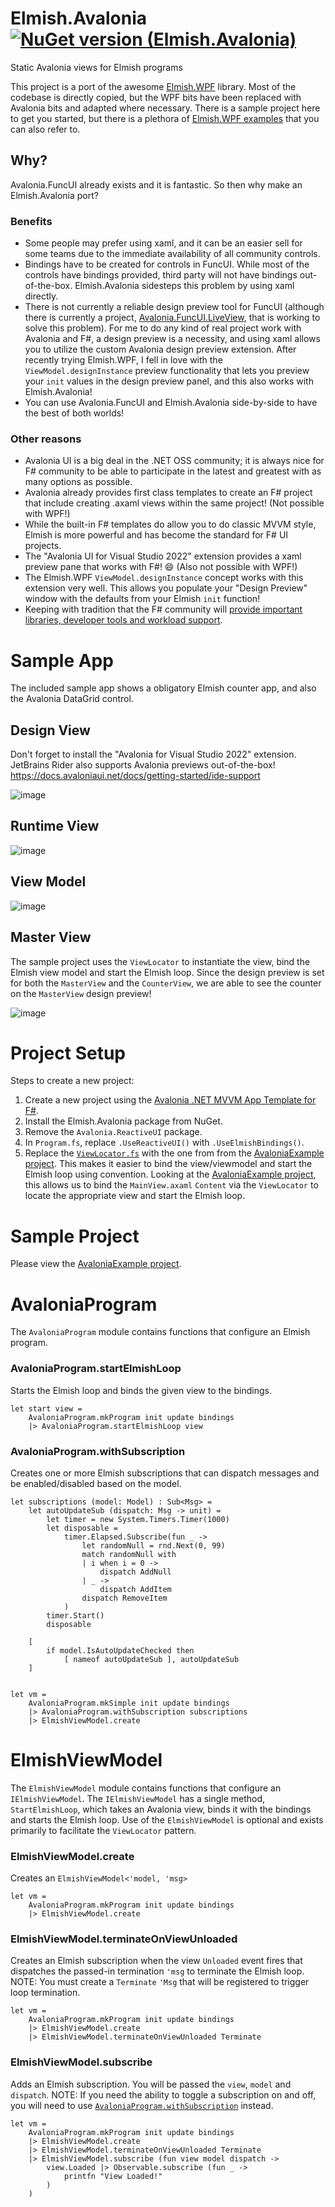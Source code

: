 # Elmish.Avalonia [![NuGet version (Elmish.Avalonia)](https://img.shields.io/nuget/v/Elmish.Avalonia.svg?style=flat-square)](https://www.nuget.org/packages/Elmish.Avalonia/)
Static Avalonia views for Elmish programs

This project is a port of the awesome [Elmish.WPF](https://github.com/elmish/Elmish.WPF) library.
Most of the codebase is directly copied, but the WPF bits have been replaced with Avalonia bits and adapted where necessary.
There is a sample project here to get you started, but there is a plethora of [Elmish.WPF examples](https://github.com/elmish/Elmish.WPF/tree/master/src/Samples) that you can also refer to.

## Why?
Avalonia.FuncUI already exists and it is fantastic. So then why make an Elmish.Avalonia port?

### Benefits
* Some people may prefer using xaml, and it can be an easier sell for some teams due to the immediate availability of all community controls.
* Bindings have to be created for controls in FuncUI. While most of the controls have bindings provided, third party will not have bindings out-of-the-box. Elmish.Avalonia sidesteps this problem by using xaml directly.
* There is not currently a reliable design preview tool for FuncUI (although there is currently a project, [Avalonia.FuncUI.LiveView](https://github.com/SilkyFowl/Avalonia.FuncUI.LiveView), that is working to solve this problem). For me to do any kind of real project work with Avalonia and F#, a design preview is a necessity, and using xaml allows you to utilize the custom Avalonia design preview extension. After recently trying Elmish.WPF, I fell in love with the `ViewModel.designInstance` preview functionality that lets you preview your `init` values in the design preview panel, and this also works with Elmish.Avalonia!
* You can use Avalonia.FuncUI and Elmish.Avalonia side-by-side to have the best of both worlds!

### Other reasons
* Avalonia UI is a big deal in the .NET OSS community; it is always nice for F# community to be able to participate in the latest and greatest with as many options as possible.
* Avalonia already provides first class templates to create an F# project that include creating .axaml views within the same project! (Not possible with WPF!)
* While the built-in F# templates do allow you to do classic MVVM style, Elmish is more powerful and has become the standard for F# UI projects.
* The "Avalonia UI for Visual Studio 2022" extension provides a xaml preview pane that works with F#! 😄 (Also not possible with WPF!)
* The Elmish.WPF `ViewModel.designInstance` concept works with this extension very well. This allows you populate your "Design Preview" window with the defaults from your Elmish `init` function!
* Keeping with tradition that the F# community will [provide important libraries, developer tools and workload support](https://learn.microsoft.com/en-us/dotnet/fsharp/strategy).

# Sample App
The included sample app shows a obligatory Elmish counter app, and also the Avalonia DataGrid control.

## Design View
Don't forget to install the "Avalonia for Visual Studio 2022" extension.
JetBrains Rider also supports Avalonia previews out-of-the-box!
https://docs.avaloniaui.net/docs/getting-started/ide-support

![image](https://user-images.githubusercontent.com/1030435/219173023-a47d5d9b-8926-4f9d-833b-1406661e1c82.png)

## Runtime View
![image](https://user-images.githubusercontent.com/1030435/219145003-b4168921-ddab-41bc-92ea-d3f432fbc844.png)

## View Model
![image](https://github.com/JordanMarr/Elmish.Avalonia/assets/1030435/975bc487-b5ff-4e10-a968-a249cd11488f)


## Master View
The sample project uses the `ViewLocator` to instantiate the view, bind the Elmish view model and start the Elmish loop.
Since the design preview is set for both the `MasterView` and the `CounterView`, we are able to see the counter on the `MasterView` design preview!

![image](https://user-images.githubusercontent.com/1030435/219421157-cfa2254c-a1aa-417c-9a8b-69a5bc4ef038.png)

# Project Setup

Steps to create a new project:

1) Create a new project using the [Avalonia .NET MVVM App Template for F#](https://github.com/AvaloniaUI/avalonia-dotnet-templates).
2) Install the Elmish.Avalonia package from NuGet.
3) Remove the `Avalonia.ReactiveUI` package.
4) In `Program.fs`, replace `.UseReactiveUI()` with `.UseElmishBindings()`.
5) Replace the [`ViewLocator.fs`](https://github.com/JordanMarr/Elmish.Avalonia/blob/main/src/Samples/AvaloniaExample/ViewLocator.fs) with the one from from the [AvaloniaExample project](https://github.com/JordanMarr/Elmish.Avalonia/tree/main/src/Samples/AvaloniaExample). This makes it easier to bind the view/viewmodel and start the Elmish loop using convention.
   Looking at the [AvaloniaExample project](https://github.com/JordanMarr/Elmish.Avalonia/tree/main/src/Samples/AvaloniaExample), this allows us to bind the `MainView.axaml` `Content` via the `ViewLocator` to locate the appropriate view and start the Elmish loop.

# Sample Project
Please view the [AvaloniaExample project](https://github.com/JordanMarr/Elmish.Avalonia/tree/main/src/Samples/AvaloniaExample).

# AvaloniaProgram
The `AvaloniaProgram` module contains functions that configure an Elmish program.

### AvaloniaProgram.startElmishLoop
Starts the Elmish loop and binds the given view to the bindings.

```F#
let start view = 
    AvaloniaProgram.mkProgram init update bindings
    |> AvaloniaProgram.startElmishLoop view
```

### AvaloniaProgram.withSubscription
Creates one or more Elmish subscriptions that can dispatch messages and be enabled/disabled based on the model.

```F#
let subscriptions (model: Model) : Sub<Msg> =
    let autoUpdateSub (dispatch: Msg -> unit) = 
        let timer = new System.Timers.Timer(1000) 
        let disposable = 
            timer.Elapsed.Subscribe(fun _ -> 
                let randomNull = rnd.Next(0, 99)
                match randomNull with
                | i when i = 0 -> 
                    dispatch AddNull
                | _ -> 
                    dispatch AddItem
                dispatch RemoveItem
            )
        timer.Start()
        disposable

    [
        if model.IsAutoUpdateChecked then
            [ nameof autoUpdateSub ], autoUpdateSub
    ]


let vm = 
    AvaloniaProgram.mkSimple init update bindings
    |> AvaloniaProgram.withSubscription subscriptions
    |> ElmishViewModel.create
```

# ElmishViewModel
The `ElmishViewModel` module contains functions that configure an `IElmishViewModel`. 
The `IElmishViewModel` has a single method, `StartElmishLoop`, which takes an Avalonia view, binds it with the bindings and starts the Elmish loop.
Use of the `ElmishViewModel` is optional and exists primarily to facilitate the `ViewLocator` pattern.

### ElmishViewModel.create
Creates an `ElmishViewModel<'model, 'msg>`

```F#
let vm = 
    AvaloniaProgram.mkProgram init update bindings
    |> ElmishViewModel.create
```


### ElmishViewModel.terminateOnViewUnloaded
Creates an Elmish subscription when the view `Unloaded` event fires that dispatches the passed-in termination `'msg` to terminate the Elmish loop.
NOTE: You must create a `Terminate` `'Msg` that will be registered to trigger loop termination.
```F#
let vm = 
    AvaloniaProgram.mkProgram init update bindings
    |> ElmishViewModel.create
    |> ElmishViewModel.terminateOnViewUnloaded Terminate
```

### ElmishViewModel.subscribe
Adds an Elmish subscription.
You will be passed the `view`, `model` and `dispatch`.
NOTE: If you need the ability to toggle a subscription on and off, you will need to use [`AvaloniaProgram.withSubscription`](https://github.com/JordanMarr/Elmish.Avalonia#avaloniaprogramwithsubscription) instead.

```F#
let vm = 
    AvaloniaProgram.mkProgram init update bindings
    |> ElmishViewModel.create
    |> ElmishViewModel.terminateOnViewUnloaded Terminate
    |> ElmishViewModel.subscribe (fun view model dispatch -> 
        view.Loaded |> Observable.subscribe (fun _ -> 
            printfn "View Loaded!"
        )
    )
```
